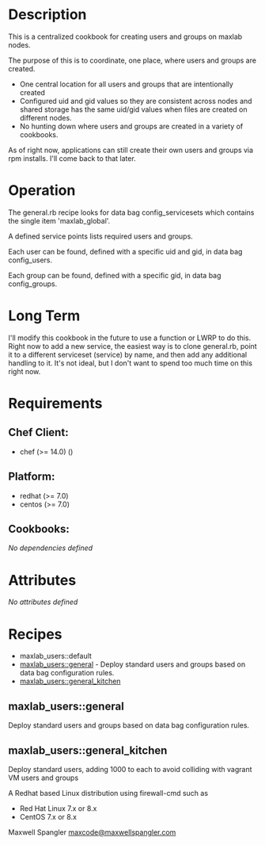 # Description

This is a centralized cookbook for creating users and groups on maxlab nodes.

The purpose of this is to coordinate, one place, where users and groups are created.

* One central location for all users and groups that are intentionally created
* Configured uid and gid values so they are consistent across nodes and shared storage has the same uid/gid values when files are created on different nodes.
* No hunting down where users and groups are created in a variety of cookbooks.

As of right now, applications can still create their own users and groups via rpm installs. I'll come back to that later.

# Operation

The general.rb recipe looks for data bag config_servicesets which contains the single item 'maxlab_global'.

A defined service points lists required users and groups.

Each user can be found, defined with a specific uid and gid, in data bag config_users.

Each group can be found, defined with a specific gid, in data bag config_groups.

# Long Term

I'll modify this cookbook in the future to use a function or LWRP to do this.  Right now to add a new service, the easiest way is to clone general.rb, point it to a different serviceset (service) by name, and then add any additional handling to it.  It's not ideal, but I don't want to spend too much time on this right now.


# Requirements


## Chef Client:

* chef (>= 14.0) ()

## Platform:

* redhat (>= 7.0)
* centos (>= 7.0)

## Cookbooks:

*No dependencies defined*

# Attributes

*No attributes defined*

# Recipes

* maxlab_users::default
* [maxlab_users::general](#maxlab_usersgeneral) - Deploy standard users and groups based on data bag configuration rules.
* [maxlab_users::general_kitchen](#maxlab_usersgeneral_kitchen)

## maxlab_users::general

Deploy standard users and groups based on data bag configuration rules.

## maxlab_users::general_kitchen

Deploy standard users, adding 1000 to each to avoid colliding with vagrant VM users and groups

A Redhat based Linux distribution using firewall-cmd such as
* Red Hat Linux 7.x or 8.x
* CentOS 7.x or 8.x


Maxwell Spangler maxcode@maxwellspangler.com
